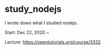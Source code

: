 # study_nodejs

I wrote down what I studied nodejs.

Start: Dec 22, 2020 ~

Lecture: https://opentutorials.org/course/3332
